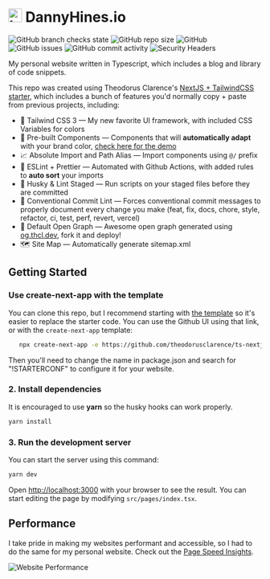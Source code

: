 <h1>
  <img alt="logo" src="/public/favicon/favicon-32x32.png" height="27" width="27">
  DannyHines.io
</h1>

![GitHub branch checks state](https://img.shields.io/github/checks-status/danielchines/dannyhines.io/main)
![GitHub repo size](https://img.shields.io/github/repo-size/danielchines/dannyhines.io)
![GitHub](https://img.shields.io/github/license/danielchines/dannyhines.io)
![GitHub issues](https://img.shields.io/github/issues/danielchines/dannyhines.io)
![GitHub commit activity](https://img.shields.io/github/commit-activity/m/danielchines/dannyhines.io)
![Security Headers](https://img.shields.io/security-headers?url=https%3A%2F%2Fdannyhines.io)

My personal website written in Typescript, which includes a blog and library of code
snippets.

This repo was created using Theodorus Clarence's
[NextJS + TailwindCSS starter](https://www.codefactor.io/repository/github/theodorusclarence/ts-nextjs-tailwind-starter),
which includes a bunch of features you'd normally copy + paste from previous projects,
including:

- 💨 Tailwind CSS 3 — My new favorite UI framework, with included CSS Variables for colors
- 💎 Pre-built Components — Components that will **automatically adapt** with your brand
  color, [check here for the demo](https://tsnext-tw.thcl.dev/components)
- 📈 Absolute Import and Path Alias — Import components using `@/` prefix
- 📏 ESLint + Prettier — Automated with Github Actions, with added rules to **auto sort**
  your imports
- 🐶 Husky & Lint Staged — Run scripts on your staged files before they are committed
- 🤖 Conventional Commit Lint — Forces conventional commit messages to properly document
  every change you make (feat, fix, docs, chore, style, refactor, ci, test, perf, revert,
  vercel)
- 👀 Default Open Graph — Awesome open graph generated using
  [og.thcl.dev](https://github.com/theodorusclarence/og), fork it and deploy!
- 🗺 Site Map — Automatically generate sitemap.xml

## Getting Started

### Use create-next-app with the template

You can clone this repo, but I recommend starting with
[the template](https://www.codefactor.io/repository/github/theodorusclarence/ts-nextjs-tailwind-starter)
so it's easier to replace the starter code. You can use the Github UI using that link, or
with the `create-next-app` template:

```bash
   npx create-next-app -e https://github.com/theodorusclarence/ts-nextjs-tailwind-starter project-name
```

Then you'll need to change the name in package.json and search for "!STARTERCONF" to
configure it for your website.

### 2. Install dependencies

It is encouraged to use **yarn** so the husky hooks can work properly.

```bash
yarn install
```

### 3. Run the development server

You can start the server using this command:

```bash
yarn dev
```

Open [http://localhost:3000](http://localhost:3000) with your browser to see the result. You
can start editing the page by modifying `src/pages/index.tsx`.

## Performance

I take pride in making my websites performant and accessible, so I had to do the same for my
personal website. Check out the
[Page Speed Insights](https://pagespeed.web.dev/report?url=https%3A%2F%2Fdannyhines.io%2F&form_factor=desktop).

![Website Performance](https://res.cloudinary.com/dannyhines/image/upload/v1667869441/dannyhines.io/website-performance.png)
